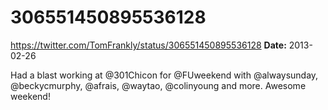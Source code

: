 # 306551450895536128
https://twitter.com/TomFrankly/status/306551450895536128
**Date:** 2013-02-26

Had a blast working at @301Chicon for @FUweekend with @alwaysunday, @beckycmurphy, @afrais, @waytao, @colinyoung and more. Awesome weekend!
